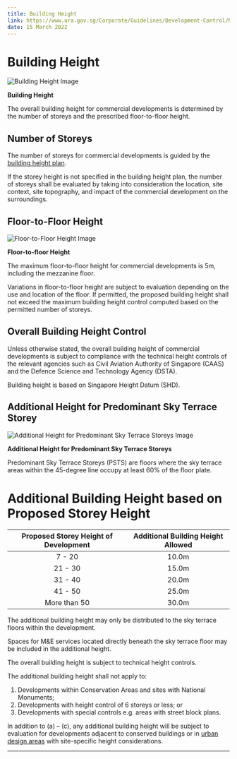 ```yaml
---
title: Building Height
link: https://www.ura.gov.sg/Corporate/Guidelines/Development-Control/Non-Residential/Commercial/Building-Height
date: 15 March 2022
---
```


# Building Height

![Building Height Image](https://www.ura.gov.sg/-/media/Corporate/Guidelines/Development-control/Commercial/C02_Building_Height.jpg?h=100%25&w=100%25)

**Building Height**

The overall building height for commercial developments is determined by the number of storeys and the prescribed floor-to-floor height.

## Number of Storeys

The number of storeys for commercial developments is guided by the [building height plan](https://www.ura.gov.sg/maps/?service=BH).

If the storey height is not specified in the building height plan, the number of storeys shall be evaluated by taking into consideration the location, site context, site topography, and impact of the commercial development on the surroundings.

## Floor-to-Floor Height

![Floor-to-Floor Height Image](https://www.ura.gov.sg/-/media/Corporate/Guidelines/Development-control/Commercial/C03_Floor-to-Floor_Height.jpg?h=100%25&w=100%25)

**Floor-to-floor Height**

The maximum floor-to-floor height for commercial developments is 5m, including the mezzanine floor.

Variations in floor-to-floor height are subject to evaluation depending on the use and location of the floor. If permitted, the proposed building height shall not exceed the maximum building height control computed based on the permitted number of storeys.

## Overall Building Height Control

Unless otherwise stated, the overall building height of commercial developments is subject to compliance with the technical height controls of the relevant agencies such as Civil Aviation Authority of Singapore (CAAS) and the Defence Science and Technology Agency (DSTA).

Building height is based on Singapore Height Datum (SHD).

## Additional Height for Predominant Sky Terrace Storey

![Additional Height for Predominant Sky Terrace Storeys Image](https://www.ura.gov.sg/-/media/Corporate/Guidelines/Development-control/Commercial/C04_Additional_Height_for_Sky_Terrace_Floors.jpg?h=100%25&w=100%25)

**Additional Height for Predominant Sky Terrace Storeys**

Predominant Sky Terrace Storeys (PSTS) are floors where the sky terrace areas within the 45-degree line occupy at least 60% of the floor plate.


# Additional Building Height based on Proposed Storey Height

**Proposed Storey Height of Development**|**Additional Building Height Allowed**
:-----:|:-----:
7 - 20|10.0m
21 - 30|15.0m
31 - 40|20.0m
41 - 50|25.0m
More than 50|30.0m

The additional building height may only be distributed to the sky terrace floors within the development.

Spaces for M&E services located directly beneath the sky terrace floor may be included in the additional height.

The overall building height is subject to technical height controls.

The additional building height shall not apply to:
1. Developments within Conservation Areas and sites with National Monuments;
2. Developments with height control of 6 storeys or less; or
3. Developments with special controls e.g. areas with street block plans.

In addition to (a) – (c), any additional building height will be subject to evaluation for developments adjacent to conserved buildings or in [urban design areas](https://www.ura.gov.sg/Corporate/Guidelines/Urban-Design) with site-specific height considerations.

---


